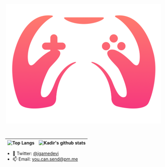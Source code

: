 <p align="center" >
  <img src="https://github.com/IGameDevI/igamedevi/blob/master/RGB_AI.png"  alt="logo" width=500px>
</p>



<br>

| ![Top Langs](https://github-readme-stats.vercel.app/api/top-langs/?username=igamedevi&hide_langs_below=1&hide_border=true&hide=html,java,shaderlab,hlsl,c%23&langs_count=7&show_icons=true&title_color=ff1e69&icon_color=3080ed&text_color=ffffff&bg_color=0d1117)| ![Kadir's github stats](https://github-readme-stats.vercel.app/api/?username=igamedevi&show_icons=true&title_color=ff1e69&icon_color=3080ed&text_color=ffffff&bg_color=0d1117&hide_border=true&count_private=true) |
|------------------------------------------------------------------------------------------------------------|------------------------------------------------------------------------------------------------------------------------------------------------------------------------------------------------------------------|




- 💬 Twitter: <a href="https://www.twitter.com/igamedevi">@igamedevi</a>
- 📫 Email: you.can.send@pm.me
